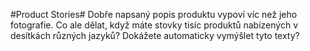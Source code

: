 #Product Stories#
Dobře napsaný popis produktu vypoví víc než jeho fotografie. Co ale dělat, když máte stovky tisíc produktů nabízených v desítkách různých jazyků? Dokážete automaticky vymýšlet tyto texty?
